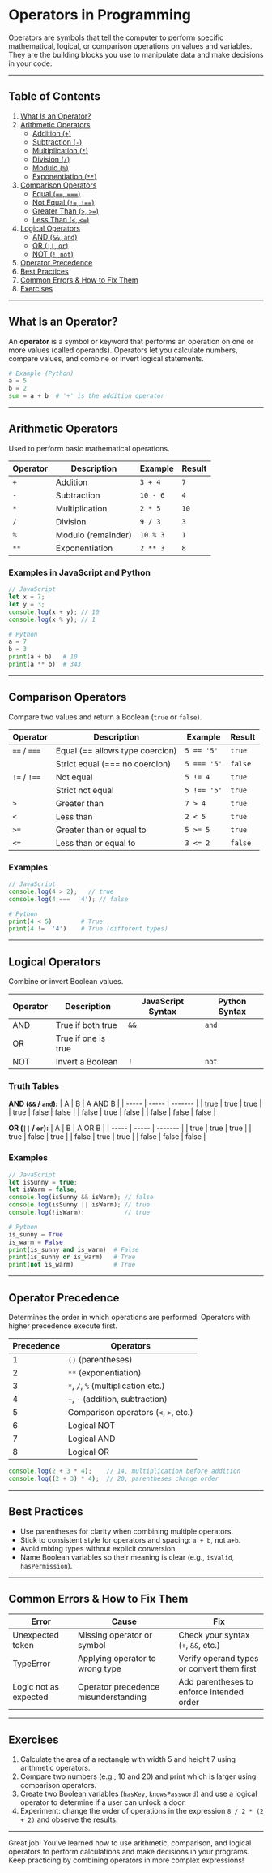 # Operators in Programming

Operators are symbols that tell the computer to perform specific mathematical, logical, or comparison operations on values and variables. They are the building blocks you use to manipulate data and make decisions in your code.

---

## Table of Contents

1. [What Is an Operator?](#what-is-an-operator)
2. [Arithmetic Operators](#arithmetic-operators)
   - [Addition (`+`)](#addition-)
   - [Subtraction (`-`)](#subtraction-)
   - [Multiplication (`*`)](#multiplication-)
   - [Division (`/`)](#division-)
   - [Modulo (`%`)](#modulo-)
   - [Exponentiation (`**`)](#exponentiation-)
3. [Comparison Operators](#comparison-operators)
   - [Equal (`==`, `===`)](#equal--)
   - [Not Equal (`!=`, `!==`)](#not-equal--)
   - [Greater Than (`>`, `>=`)](#greater-than--)
   - [Less Than (`<`, `<=`)](#less-than--)
4. [Logical Operators](#logical-operators)
   - [AND (`&&`, `and`)](#and--)
   - [OR (`||`, `or`)](#or--)
   - [NOT (`!`, `not`)](#not--)
5. [Operator Precedence](#operator-precedence)
6. [Best Practices](#best-practices)
7. [Common Errors & How to Fix Them](#common-errors--how-to-fix-them)
8. [Exercises](#exercises)

---

## What Is an Operator?
An **operator** is a symbol or keyword that performs an operation on one or more values (called operands). Operators let you calculate numbers, compare values, and combine or invert logical statements.

```python
# Example (Python)
a = 5
b = 2
sum = a + b  # '+' is the addition operator
```

---

## Arithmetic Operators
Used to perform basic mathematical operations.

| Operator | Description           | Example       | Result |
| -------- | --------------------- | ------------- | ------ |
| `+`      | Addition              | `3 + 4`       | `7`    |
| `-`      | Subtraction           | `10 - 6`      | `4`    |
| `*`      | Multiplication        | `2 * 5`       | `10`   |
| `/`      | Division              | `9 / 3`       | `3`    |
| `%`      | Modulo (remainder)    | `10 % 3`      | `1`    |
| `**`     | Exponentiation        | `2 ** 3`      | `8`    |

### Examples in JavaScript and Python
```js
// JavaScript
let x = 7;
let y = 3;
console.log(x + y); // 10
console.log(x % y); // 1
```
```python
# Python
a = 7
b = 3
print(a + b)   # 10
print(a ** b)  # 343
```

---

## Comparison Operators
Compare two values and return a Boolean (`true` or `false`).

| Operator       | Description                     | Example         | Result  |
| -------------- | ------------------------------- | --------------- | ------- |
| `==` / `===`   | Equal (== allows type coercion) | `5 == '5'`      | `true`  |
|                | Strict equal (=== no coercion)  | `5 === '5'`     | `false` |
| `!=` / `!==`   | Not equal                       | `5 != 4`        | `true`  |
|                | Strict not equal                | `5 !== '5'`     | `true`  |
| `>`            | Greater than                    | `7 > 4`         | `true`  |
| `<`            | Less than                       | `2 < 5`         | `true`  |
| `>=`           | Greater than or equal to        | `5 >= 5`        | `true`  |
| `<=`           | Less than or equal to           | `3 <= 2`        | `false` |

### Examples
```js
// JavaScript
console.log(4 > 2);   // true
console.log(4 ===  '4'); // false
```
```python
# Python
print(4 < 5)        # True
print(4 !=  '4')    # True (different types)
```

---

## Logical Operators
Combine or invert Boolean values.

| Operator      | Description         | JavaScript Syntax | Python Syntax |
| ------------- | ------------------- | ----------------- | ------------- |
| AND           | True if both true   | `&&`              | `and`         |
| OR            | True if one is true | ||                | or            |
| NOT           | Invert a Boolean    | `!`               | `not`         |

### Truth Tables
**AND (`&&` / `and`):**
| A     | B     | A AND B |
| ----- | ----- | ------- |
| true  | true  | true    |
| true  | false | false   |
| false | true  | false   |
| false | false | false   |

**OR (`||` / `or`):**
| A     | B     | A OR B  |
| ----- | ----- | ------- |
| true  | true  | true    |
| true  | false | true    |
| false | true  | true    |
| false | false | false   |

### Examples
```js
// JavaScript
let isSunny = true;
let isWarm = false;
console.log(isSunny && isWarm); // false
console.log(isSunny || isWarm); // true
console.log(!isWarm);           // true
```
```python
# Python
is_sunny = True
is_warm = False
print(is_sunny and is_warm)  # False
print(is_sunny or is_warm)   # True
print(not is_warm)           # True
```

---

## Operator Precedence
Determines the order in which operations are performed. Operators with higher precedence execute first.

| Precedence | Operators                          |
| ---------- | ---------------------------------- |
| 1          | `()` (parentheses)                 |
| 2          | `**` (exponentiation)              |
| 3          | `*`, `/`, `%` (multiplication etc.)|
| 4          | `+`, `-` (addition, subtraction)   |
| 5          | Comparison operators (`<`, `>`, etc.)|
| 6          | Logical NOT                        |
| 7          | Logical AND                        |
| 8          | Logical OR                         |

```js
console.log(2 + 3 * 4);    // 14, multiplication before addition
console.log((2 + 3) * 4);  // 20, parentheses change order
```

---

## Best Practices
- Use parentheses for clarity when combining multiple operators.
- Stick to consistent style for operators and spacing: `a + b`, not `a+b`.
- Avoid mixing types without explicit conversion.
- Name Boolean variables so their meaning is clear (e.g., `isValid`, `hasPermission`).

---

## Common Errors & How to Fix Them

| Error                  | Cause                                | Fix                                                   |
| ---------------------- | ------------------------------------ | ----------------------------------------------------- |
| Unexpected token       | Missing operator or symbol           | Check your syntax (`+`, `&&`, etc.)                   |
| TypeError              | Applying operator to wrong type      | Verify operand types or convert them first            |
| Logic not as expected  | Operator precedence misunderstanding | Add parentheses to enforce intended order             |

---

## Exercises

1. Calculate the area of a rectangle with width 5 and height 7 using arithmetic operators.
2. Compare two numbers (e.g., 10 and 20) and print which is larger using comparison operators.
3. Create two Boolean variables (`hasKey`, `knowsPassword`) and use a logical operator to determine if a user can unlock a door.
4. Experiment: change the order of operations in the expression `8 / 2 * (2 + 2)` and observe the results.

---

Great job! You’ve learned how to use arithmetic, comparison, and logical operators to perform calculations and make decisions in your programs. Keep practicing by combining operators in more complex expressions!

